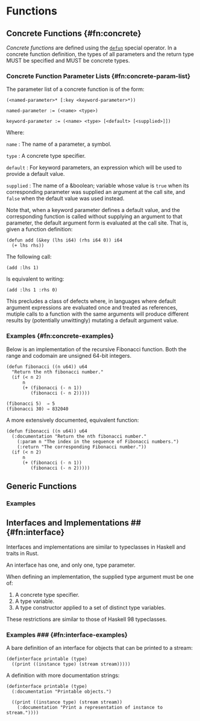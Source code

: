 # Functions

## Concrete Functions {#fn:concrete}

*Concrete functions* are defined using the [`defun`](#op:defun) special
operator. In a concrete function definition, the types of all parameters and the
return type MUST be specified and MUST be concrete types.

### Concrete Function Parameter Lists {#fn:concrete-param-list}

The parameter list of a concrete function is of the form:

```
(<named-parameter>* [:key <keyword-parameter>*))

named-parameter := (<name> <type>)

keyword-parameter := (<name> <type> [<default> [<supplied>]])
```

Where:

`name`
: The name of a parameter, a symbol.

`type`
: A concrete type specifier.

`default`
: For keyword parameters, an expression which will be used to provide a default
  value.

`supplied`
: The name of a &boolean; variable whose value is `true` when its corresponding
  parameter was supplied an argument at the call site, and `false` when the
  default value was used instead.

Note that, when a keyword parameter defines a default value, and the
corresponding function is called without supplying an argument to that
parameter, the default argument form is evaluated at the call site. That is,
given a function definition:

```
(defun add (&key (lhs i64) (rhs i64 0)) i64
  (+ lhs rhs))
```

The following call:

```
(add :lhs 1)
```

Is equivalent to writing:

```
(add :lhs 1 :rhs 0)
```

This precludes a class of defects where, in languages where default argument
expressions are evaluated once and treated as references, mutiple calls to a
function with the same arguments will produce different results by (potentially
unwittingly) mutating a default argument value.

### Examples {#fn:concrete-examples}

Below is an implementation of the recursive Fibonacci function. Both the range
and codomain are unsigned 64-bit integers.

```
(defun fibonacci ((n u64)) u64
  "Return the nth fibonacci number."
  (if (< n 2)
      n
      (+ (fibonacci (- n 1))
         (fibonacci (- n 2)))))

(fibonacci 5)  ⇒ 5
(fibonacci 30) ⇒ 832040
```

A more extensively documented, equivalent function:

```
(defun fibonacci ((n u64)) u64
  (:documentation "Return the nth fibonacci number."
    (:param n "The index in the sequence of Fibonacci numbers.")
    (:return "The corresponding Fibonacci number."))
  (if (< n 2)
      n
      (+ (fibonacci (- n 1))
         (fibonacci (- n 2)))))
```

## Generic Functions

### Examples

## Interfaces and Implementations ## {#fn:interface}

Interfaces and implementations are similar to typeclasses in Haskell and traits
in Rust.

An interface has one, and only one, type parameter.

When defining an implementation, the supplied type argument must be one of:

1. A concrete type specifier.
2. A type variable.
3. A type constructor applied to a set of distinct type variables.

These restrictions are similar to those of Haskell 98 typeclasses.

### Examples ### {#fn:interface-examples}

A bare definition of an interface for objects that can be printed to a stream:

```
(definterface printable (type)
  ((print ((instance type) (stream stream)))))
```

A definition with more documentation strings:

```
(definterface printable (type)
  (:documentation "Printable objects.")

  ((print ((instance type) (stream stream))
    (:documentation "Print a representation of instance to stream."))))
```
